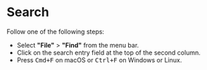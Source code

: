 # Search

Follow one of the following steps:

- Select **"File"** > **"Find"** from the menu bar.
- Click on the search entry field at the top of the second column. 
- Press <kbd>Cmd+F</kbd> on macOS or <kbd>Ctrl+F</kbd> on Windows or Linux.
